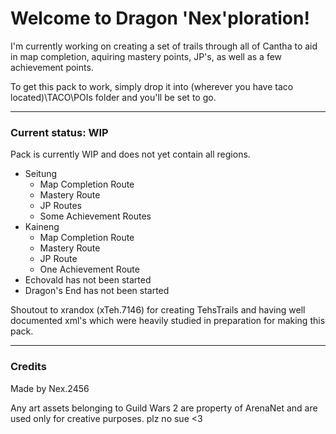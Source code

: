 # Welcome to Dragon 'Nex'ploration! 

I'm currently working on creating a set of trails through all of Cantha to aid in map completion, aquiring mastery points, JP's, as well as a few achievement points.

To get this pack to work, simply drop it into (wherever you have taco located)\TACO\POIs folder and you'll be set to go.

***

### Current status: WIP

Pack is currently WIP and does not yet contain all regions. 

- Seitung
  - Map Completion Route
  - Mastery Route
  - JP Routes
  - Some Achievement Routes
- Kaineng
  - Map Completion Route
  - Mastery Route
  - JP Route
  - One Achievement Route
- Echovald has not been started
- Dragon's End has not been started

Shoutout to xrandox (xTeh.7146) for creating TehsTrails and having well documented xml's which were heavily studied in preparation for making this pack.

***

### Credits

Made by Nex.2456

Any art assets belonging to Guild Wars 2 are property of ArenaNet and are used only for creative purposes. plz no sue <3